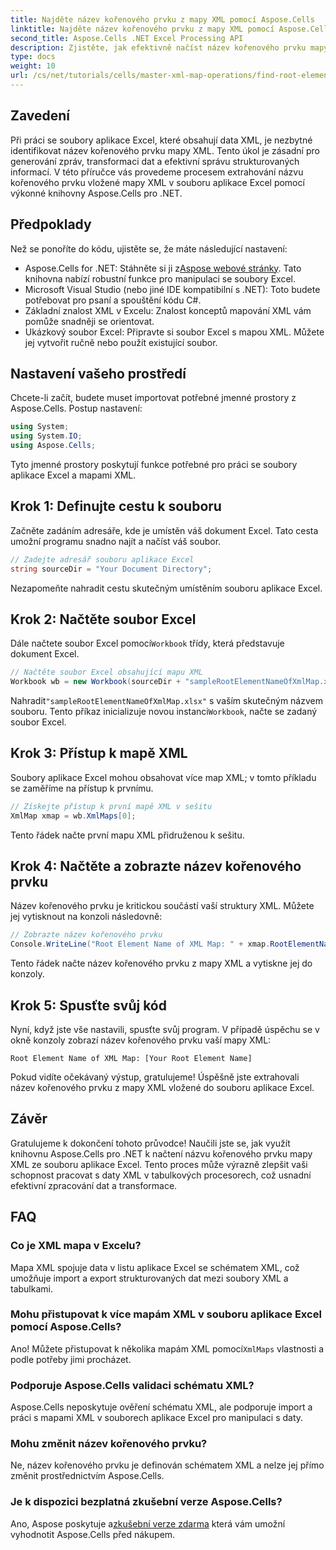 ```yaml
---
title: Najděte název kořenového prvku z mapy XML pomocí Aspose.Cells
linktitle: Najděte název kořenového prvku z mapy XML pomocí Aspose.Cells
second_title: Aspose.Cells .NET Excel Processing API
description: Zjistěte, jak efektivně načíst název kořenového prvku mapy XML vložené do souboru aplikace Excel pomocí Aspose.Cells for .NET. Tento podrobný průvodce vás provede načítáním dokumentu aplikace Excel.
type: docs
weight: 10
url: /cs/net/tutorials/cells/master-xml-map-operations/find-root-element-name-from-xml-map/
---
```

## Zavedení

Při práci se soubory aplikace Excel, které obsahují data XML, je nezbytné identifikovat název kořenového prvku mapy XML. Tento úkol je zásadní pro generování zpráv, transformaci dat a efektivní správu strukturovaných informací. V této příručce vás provedeme procesem extrahování názvu kořenového prvku vložené mapy XML v souboru aplikace Excel pomocí výkonné knihovny Aspose.Cells pro .NET.

## Předpoklady

Než se ponoříte do kódu, ujistěte se, že máte následující nastavení:
- Aspose.Cells for .NET: Stáhněte si ji z[Aspose webové stránky](https://releases.aspose.com/cells/net/). Tato knihovna nabízí robustní funkce pro manipulaci se soubory Excel.
- Microsoft Visual Studio (nebo jiné IDE kompatibilní s .NET): Toto budete potřebovat pro psaní a spouštění kódu C#.
- Základní znalost XML v Excelu: Znalost konceptů mapování XML vám pomůže snadněji se orientovat.
- Ukázkový soubor Excel: Připravte si soubor Excel s mapou XML. Můžete jej vytvořit ručně nebo použít existující soubor.

## Nastavení vašeho prostředí
Chcete-li začít, budete muset importovat potřebné jmenné prostory z Aspose.Cells. Postup nastavení:

```csharp
using System;
using System.IO;
using Aspose.Cells;
```

Tyto jmenné prostory poskytují funkce potřebné pro práci se soubory aplikace Excel a mapami XML.

## Krok 1: Definujte cestu k souboru
Začněte zadáním adresáře, kde je umístěn váš dokument Excel. Tato cesta umožní programu snadno najít a načíst váš soubor.

```csharp
// Zadejte adresář souboru aplikace Excel
string sourceDir = "Your Document Directory";
```

Nezapomeňte nahradit cestu skutečným umístěním souboru aplikace Excel.

## Krok 2: Načtěte soubor Excel
 Dále načtete soubor Excel pomocí`Workbook` třídy, která představuje dokument Excel.

```csharp
// Načtěte soubor Excel obsahující mapu XML
Workbook wb = new Workbook(sourceDir + "sampleRootElementNameOfXmlMap.xlsx");
```

 Nahradit`"sampleRootElementNameOfXmlMap.xlsx"` s vaším skutečným názvem souboru. Tento příkaz inicializuje novou instanci`Workbook`, načte se zadaný soubor Excel.

## Krok 3: Přístup k mapě XML
Soubory aplikace Excel mohou obsahovat více map XML; v tomto příkladu se zaměříme na přístup k prvnímu.

```csharp
// Získejte přístup k první mapě XML v sešitu
XmlMap xmap = wb.XmlMaps[0];
```

Tento řádek načte první mapu XML přidruženou k sešitu.

## Krok 4: Načtěte a zobrazte název kořenového prvku
Název kořenového prvku je kritickou součástí vaší struktury XML. Můžete jej vytisknout na konzoli následovně:

```csharp
// Zobrazte název kořenového prvku
Console.WriteLine("Root Element Name of XML Map: " + xmap.RootElementName);
```

Tento řádek načte název kořenového prvku z mapy XML a vytiskne jej do konzoly.

## Krok 5: Spusťte svůj kód
Nyní, když jste vše nastavili, spusťte svůj program. V případě úspěchu se v okně konzoly zobrazí název kořenového prvku vaší mapy XML:

```plaintext
Root Element Name of XML Map: [Your Root Element Name]
```

Pokud vidíte očekávaný výstup, gratulujeme! Úspěšně jste extrahovali název kořenového prvku z mapy XML vložené do souboru aplikace Excel.

## Závěr
Gratulujeme k dokončení tohoto průvodce! Naučili jste se, jak využít knihovnu Aspose.Cells pro .NET k načtení názvu kořenového prvku mapy XML ze souboru aplikace Excel. Tento proces může výrazně zlepšit vaši schopnost pracovat s daty XML v tabulkových procesorech, což usnadní efektivní zpracování dat a transformace.

## FAQ

### Co je XML mapa v Excelu?
Mapa XML spojuje data v listu aplikace Excel se schématem XML, což umožňuje import a export strukturovaných dat mezi soubory XML a tabulkami.

### Mohu přistupovat k více mapám XML v souboru aplikace Excel pomocí Aspose.Cells?
 Ano! Můžete přistupovat k několika mapám XML pomocí`XmlMaps` vlastnosti a podle potřeby jimi procházet.

### Podporuje Aspose.Cells validaci schématu XML?
Aspose.Cells neposkytuje ověření schématu XML, ale podporuje import a práci s mapami XML v souborech aplikace Excel pro manipulaci s daty.

### Mohu změnit název kořenového prvku?
Ne, název kořenového prvku je definován schématem XML a nelze jej přímo změnit prostřednictvím Aspose.Cells.

### Je k dispozici bezplatná zkušební verze Aspose.Cells?
 Ano, Aspose poskytuje a[zkušební verze zdarma](https://releases.aspose.com/) která vám umožní vyhodnotit Aspose.Cells před nákupem.